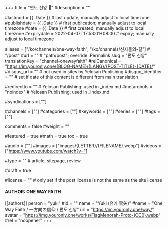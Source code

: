 +++
title = "편도 신앙 🛐"
#description = ""

#lastmod = {{ .Date }}                 # last update; manually adjust to local timezone
#publishdate = {{ .Date }}             # first publication; manually adjust to local timezone
#date = {{ .Date }}                    # first created; manually adjust to local timezone
#expirydate = 2022-04-07T17:53:01+08:00              # expiry; manually adjust to local timezone

aliases = ["/ko/channels/one-way-faith", "/ko/channels/신자들의-길"]                                        # "/post"
#url = ""                                              # "path/post"; override .Permalink
slug = "편도 신앙"
translationKey = "channel-onewayfaith"
#relCanonical = "https://im.youronly.one/{BLOG-NAME}/{LANG}/{POST-TITLE}-{DATE}/"
#disqus_url = ""                                       # not used in sites by Yelosan Publishing
#disquq_identifier = ""                                # set if date of this content is different from main translation

#redirectto = ""                                       # Yelosan Publishing: used in _index.md
#metarobots = "noindex"                                # Yelosan Publishing: used in _index.md

#syndications = [""]

#channels = [""]
#categories = [""]
#keywords = [""]
#series = [""]
#tags = [""]

comments = false
#weight = ""

#featured = true
#math = true
toc = true

#audio = [""]
#images = ["images/{LETTER}/{FILENAME}.webp"]
#videos = ["https://www.youtube.com/watch?v="]

#type = ""                                             # article, sitepage, review

#draft = true

#license = ""                                          # only set if the post license is not the same as the site license

#### AUTHOR: ONE WAY FAITH ####
[[authors]]
  person = "yuki"
  #id = ""
  name = "Yuki (유키 雪矢)"
  #name = "One Way Faith / 一方向の信仰 / 편도 신앙"
  url = "https://im.youronly.one/way/"
  avatar = "https://img.youronly.one/works/FlagMenorah-Proto-(CC0).webp"
  #rel = "noopener"
+++

